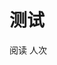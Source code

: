 # 测试



<span id="busuanzi_container_site_uv">
  阅读 <span id="busuanzi_value_site_uv"></span> 人次
</span>